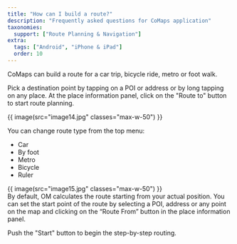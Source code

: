 ```yaml
---
title: "How can I build a route?"
description: "Frequently asked questions for CoMaps application"
taxonomies:
  support: ["Route Planning & Navigation"]
extra:
  tags: ["Android", "iPhone & iPad"]
  order: 10
---
```


CoMaps can build a route for a car trip, bicycle ride, metro or foot walk.

Pick a destination point by tapping on a POI or address or by long tapping on any place. At the place information panel, click on the "Route to" button to start route planning.

{{ image(src="image14.jpg" classes="max-w-50") }}

You can change route type from the top menu:

* Car  
* By foot  
* Metro  
* Bicycle  
* Ruler

{{ image(src="image15.jpg" classes="max-w-50") }}  
By default, OM calculates the route starting from your actual position. You can set the start point of the route by selecting a POI, address or any point on the map and clicking on the “Route From” button in the place information panel.

Push the "Start" button to begin the step-by-step routing.
